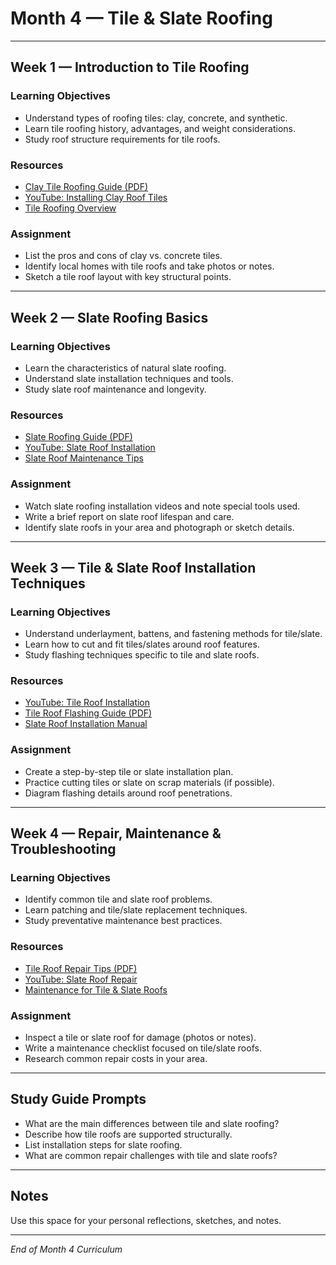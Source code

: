 # Month 4 — Tile & Slate Roofing

---

## Week 1 — Introduction to Tile Roofing

### Learning Objectives
- Understand types of roofing tiles: clay, concrete, and synthetic.
- Learn tile roofing history, advantages, and weight considerations.
- Study roof structure requirements for tile roofs.

### Resources
- [Clay Tile Roofing Guide (PDF)](https://www.watertightroof.com/Resources/ClayTileRoofingGuide.pdf)
- [YouTube: Installing Clay Roof Tiles](https://www.youtube.com/watch?v=1cgZcr8QQo4)
- [Tile Roofing Overview](https://www.nrca.net/technical/roofing/roofing-types/clay-concrete-tile-roofing)

### Assignment
- List the pros and cons of clay vs. concrete tiles.
- Identify local homes with tile roofs and take photos or notes.
- Sketch a tile roof layout with key structural points.

---

## Week 2 — Slate Roofing Basics

### Learning Objectives
- Learn the characteristics of natural slate roofing.
- Understand slate installation techniques and tools.
- Study slate roof maintenance and longevity.

### Resources
- [Slate Roofing Guide (PDF)](https://www.nrca.net/technical/roofing/roofing-types/slate-roofing)
- [YouTube: Slate Roof Installation](https://www.youtube.com/watch?v=AJFcI-XTjZU)
- [Slate Roof Maintenance Tips](https://www.roofingcontractor.com/articles/93060-maintenance-of-slate-roofs)

### Assignment
- Watch slate roofing installation videos and note special tools used.
- Write a brief report on slate roof lifespan and care.
- Identify slate roofs in your area and photograph or sketch details.

---

## Week 3 — Tile & Slate Roof Installation Techniques

### Learning Objectives
- Understand underlayment, battens, and fastening methods for tile/slate.
- Learn how to cut and fit tiles/slates around roof features.
- Study flashing techniques specific to tile and slate roofs.

### Resources
- [YouTube: Tile Roof Installation](https://www.youtube.com/watch?v=jszGZx2UuYs)
- [Tile Roof Flashing Guide (PDF)](https://www.abcroofing.org/uploads/1/1/3/3/11335344/roof-flashing-installation.pdf)
- [Slate Roof Installation Manual](https://www.slateassociation.org/technical-documents)

### Assignment
- Create a step-by-step tile or slate installation plan.
- Practice cutting tiles or slate on scrap materials (if possible).
- Diagram flashing details around roof penetrations.

---

## Week 4 — Repair, Maintenance & Troubleshooting

### Learning Objectives
- Identify common tile and slate roof problems.
- Learn patching and tile/slate replacement techniques.
- Study preventative maintenance best practices.

### Resources
- [Tile Roof Repair Tips (PDF)](https://www.homeadvisor.com/r/tile-roof-repair/)
- [YouTube: Slate Roof Repair](https://www.youtube.com/watch?v=xfqfEVjkoQ0)
- [Maintenance for Tile & Slate Roofs](https://www.nrca.net/technical/roofing/maintenance)

### Assignment
- Inspect a tile or slate roof for damage (photos or notes).
- Write a maintenance checklist focused on tile/slate roofs.
- Research common repair costs in your area.

---

## Study Guide Prompts

- What are the main differences between tile and slate roofing?
- Describe how tile roofs are supported structurally.
- List installation steps for slate roofing.
- What are common repair challenges with tile and slate roofs?

---

## Notes

Use this space for your personal reflections, sketches, and notes.

---

_End of Month 4 Curriculum_
